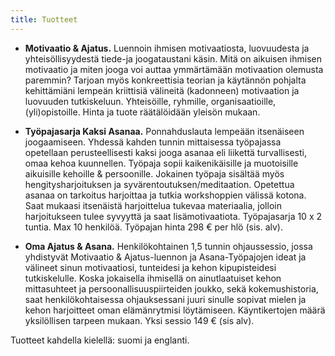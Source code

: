 ```yaml
---
title: Tuotteet
---
```


* __Motivaatio & Ajatus.__ Luennoin ihmisen motivaatiosta, luovuudesta
ja yhteisöllisyydestä tiede-ja joogataustani käsin. Mitä on aikuisen
ihmisen motivaatio ja miten jooga voi auttaa ymmärtämään motivaation
olemusta paremmin? Tarjoan myös konkreettisia teorian ja käytännön
pohjalta kehittämiäni lempeän kriittisiä välineitä (kadonneen)
motivaation ja luovuuden tutkiskeluun. Yhteisöille, ryhmille,
organisaatioille, (yli)opistoille. Hinta ja tuote räätälöidään yleisön mukaan.

* __Työpajasarja Kaksi Asanaa.__ Ponnahduslauta lempeään itsenäiseen
joogaamiseen. Yhdessä kahden tunnin mittaisessa työpajassa
opetellaan perusteellisesti kaksi jooga asanaa eli liikettä
turvallisesti, omaa kehoa kuunnellen. Työpaja sopii kaikenikäisille
ja muotoisille aikuisille kehoille & persoonille. Jokainen työpaja
sisältää myös hengitysharjoituksen ja
syvärentoutuksen/meditaation. Opetettua asanaa on tarkoitus
harjoittaa ja tutkia workshoppien välissä kotona. Saat mukaasi
itsenäistä harjoittelua tukevaa materiaalia, jolloin harjoitukseen
tulee syvyyttä ja saat lisämotivaatiota. Työpajasarja 10 x 2
tuntia. Max 10 henkilöä. Työpajan hinta 298 € per hlö (sis. alv).

* __Oma Ajatus & Asana.__ Henkilökohtainen 1,5 tunnin ohjaussessio,
jossa yhdistyvät Motivaatio & Ajatus-luennon ja Asana-Työpajojen ideat ja välineet
sinun motivaatiosi, tunteidesi ja kehon kipupisteidesi
tutkiskelulle. Koska jokaisella ihmisellä on ainutlaatuiset kehon
mittasuhteet ja persoonallisuuspiirteiden joukko, sekä
kokemushistoria, saat henkilökohtaisessa ohjauksessani juuri sinulle
sopivat mielen ja kehon harjoitteet oman elämänrytmisi löytämiseen. Käyntikertojen määrä yksilöllisen tarpeen mukaan. Yksi sessio 149 € (sis alv). 


Tuotteet kahdella kielellä: suomi ja englanti.
